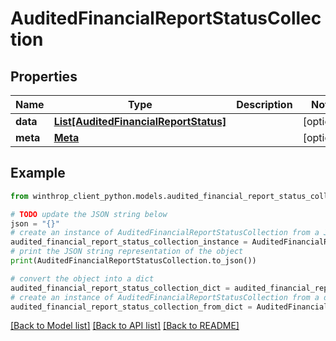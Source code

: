 # AuditedFinancialReportStatusCollection


## Properties

Name | Type | Description | Notes
------------ | ------------- | ------------- | -------------
**data** | [**List[AuditedFinancialReportStatus]**](AuditedFinancialReportStatus.md) |  | [optional] 
**meta** | [**Meta**](Meta.md) |  | [optional] 

## Example

```python
from winthrop_client_python.models.audited_financial_report_status_collection import AuditedFinancialReportStatusCollection

# TODO update the JSON string below
json = "{}"
# create an instance of AuditedFinancialReportStatusCollection from a JSON string
audited_financial_report_status_collection_instance = AuditedFinancialReportStatusCollection.from_json(json)
# print the JSON string representation of the object
print(AuditedFinancialReportStatusCollection.to_json())

# convert the object into a dict
audited_financial_report_status_collection_dict = audited_financial_report_status_collection_instance.to_dict()
# create an instance of AuditedFinancialReportStatusCollection from a dict
audited_financial_report_status_collection_from_dict = AuditedFinancialReportStatusCollection.from_dict(audited_financial_report_status_collection_dict)
```
[[Back to Model list]](../README.md#documentation-for-models) [[Back to API list]](../README.md#documentation-for-api-endpoints) [[Back to README]](../README.md)


